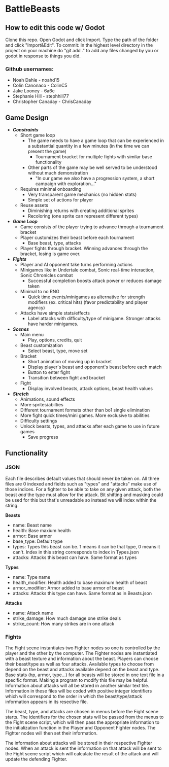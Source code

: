 # BattleBeasts

## How to edit this code w/ Godot
Clone this repo. Open Godot and click Import. Type the path of the folder and click "Import&Edit".
To commit: In the highest level directory in the project on your machine do "git add ." to add any files changed by you or godot in response to things you did.

### Github usernames:

 - Noah Dahle - noahd15
 - Colin Canonaco - ColinC5
 - Jake Looney - 6a6c
 - Stephanie Hill - stephhill77
 - Christopher Canaday - ChrisCanaday

## Game Design
- ***Constraints***
  - Short game loop
    - The game needs to have a game loop that can be experienced in a substantial quantity in a few minutes (in the time we can present the game)
      - Tournament bracket for multiple fights with similar base functionality
    - Other parts of the game may be well served to be understood without much demonstration
      - "In our game we also have a progression system, a short campaign with exploration..."
  - Requires minimal onboarding
    - Very transparent game mechanics (no hidden stats)
    - Simple set of actions for player
  - Reuse assets
    - Diminishing returns with creating additional sprites
    - Recoloring (one sprite can represent different types)
- ***Game Loop***
  - Game consists of the player trying to advance through a tournament bracket
  - Player customizes their beast before each tournament
    - Base beast, type, attacks
  - Player fights through bracket. Winning advances through the bracket, losing is game over.
- ***Fights***
  - Player and AI opponent take turns performing actions
  - Minigames like in Undertale combat, Sonic real-time interaction, Sonic Chronicles combat
    - Successful completion boosts attack power or reduces damage taken
  - Minimal to no RNG
    - Quick time events/minigames as alternative for strength modifiers (ex. critical hits) (favor predictability and player agency)
  - Attacks have simple stats/effects
    - Label attacks with difficulty/type of minigame. Stronger attacks have harder minigames.
- ***Scenes***
  - Main menu
    - Play, options, credits, quit
  - Beast customization
    - Select beast, type, move set
  - Bracket
    - Short animation of moving up in bracket
    - Display player's beast and opponent's beast before each match
    - Button to enter fight
    - Transition between fight and bracket
  - Fight
    - Display involved beasts, attack options, beast health values
- ***Stretch***
  - Animations, sound effects
  - More sprites/abilties
  - Different tournament formats other than bo1 single elimination
  - More fight quick times/mini games. More exclusive to abilities
  - Difficulty settings
  - Unlock beasts, types, and attacks after each game to use in future games
    - Save progress

## Functionality

### JSON

Each file describes default values that should never be taken on. All three files are 0 indexed and fields such as "types" and "attacks" make use of those indices. For a fighter to be able to take on any given attack, both the beast *and* the type must allow for the attack. Bit shifting and masking could be used for this but that's unreadable so instead we will index within the string.

**Beasts**

- name: Beast name
- health: Base maxium health
- armor: Base armor
- base_type: Default type
- types: Types this beast can be. 1 means it can be that type, 0 means it can't. Index in this string corresponds to index in Types.json
- attacks: Attacks this beast can have. Same format as types

**Types**

- name: Type name
- health_modifier: Health added to base maximum health of beast
- armor_modifier: Armor added to base armor of beast
- attacks: Attacks this type can have. Same format as in Beasts.json

**Attacks**

- name: Attack name
- strike_damage: How much damage one strike deals
- strike_count: How many strikes are in one attack

### Fights
The Fight scene instantiates two Fighter nodes so one is controlled by the player and the other by the computer. The Fighter nodes are instantiated with a beast texture and information about the beast.
Players can choose their beast/type as well as four attacks. Available types to choose from depend on the beast and attacks available depend on the beast and type.
Base stats (hp, armor, type...) for all beasts will be stored in one text file in a specific format. Making a program to modify this file may be helpful.
Information about attacks will all be stored in another similar text tile.
Information in these files will be coded with positive integer identifiers which will correspond to the order in which the beast/type/attack information appears in its resective file.

The beast, type, and attacks are chosen in menus before the Fight scene starts. The identifiers for the chosen stats will be passed from the menus to the Fight scene script, which will then pass the appropriate information to the initialization function in the Player and Opponent Fighter nodes. The Fighter nodes will then set their information.

The information about attacks will be stored in their respective Fighter nodes. When an attack is sent the information on that attack will be sent to the Fight scene script which will calculate the result of the attack and will update the defending Fighter.
